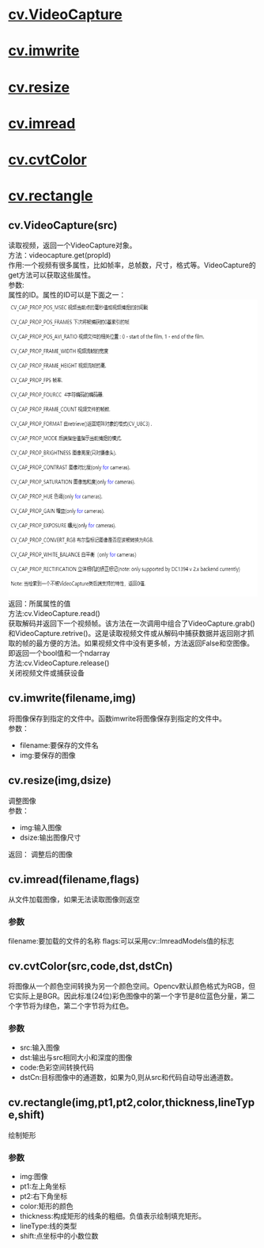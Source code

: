# [cv.VideoCapture](#videocapture)
# [cv.imwrite](#imwrite)
# [cv.resize](#resize)
# [cv.imread](#imread)
# [cv.cvtColor](#cvtColor)
# [cv.rectangle](#rectangle)
<div id="videocapture"></div>

## cv.VideoCapture(src)
读取视频，返回一个VideoCapture对象。<br>
方法：videocapture.get(propId)<br>
作用:一个视频有很多属性，比如帧率，总帧数，尺寸，格式等。VideoCapture的get方法可以获取这些属性。<br>
参数:<br>
属性的ID。属性的ID可以是下面之一：<br>
<img src="https://github.com/czwinner/AI_NOTES/blob/master/opencv/pictures/VideoCapture_get_ID%E5%B1%9E%E6%80%A7.png" width=600px height=600px><br>
返回：所属属性的值<br>
方法:cv.VideoCapture.read()<br>
获取解码并返回下一个视频帧。该方法在一次调用中组合了VideoCapture.grab()和VideoCapture.retrive()。这是读取视频文件或从解码中捕获数据并返回刚才抓取的帧的最方便的方法。如果视频文件中没有更多帧，方法返回False和空图像。即返回一个bool值和一个ndarray<br>
方法:cv.VideoCapture.release()<br>
关闭视频文件或捕获设备<br>
<div id="imwrite"></div>

## cv.imwrite(filename,img)
将图像保存到指定的文件中。函数imwrite将图像保存到指定的文件中。<br>
参数：<br>
* filename:要保存的文件名<br>
* img:要保存的图像<br>

<div id="resize"></div>

## cv.resize(img,dsize)
调整图像<br>
参数：<br>
* img:输入图像<br>
* dsize:输出图像尺寸<br>

返回：
调整后的图像

<div id="imread"></div>

## cv.imread(filename,flags)
从文件加载图像，如果无法读取图像则返空
### 参数
filename:要加载的文件的名称
flags:可以采用cv::ImreadModels值的标志

<div id="cvtColor"></div>

## cv.cvtColor(src,code,dst,dstCn)
将图像从一个颜色空间转换为另一个颜色空间。Opencv默认颜色格式为RGB，但它实际上是BGR。因此标准(24位)彩色图像中的第一个字节是8位蓝色分量，第二个字节将为绿色，第二个字节将为红色。
### 参数
* src:输入图像
* dst:输出与src相同大小和深度的图像
* code:色彩空间转换代码
* dstCn:目标图像中的通道数，如果为0,则从src和代码自动导出通道数。

<div id="rectangle"></div>

## cv.rectangle(img,pt1,pt2,color,thickness,lineType,shift)
绘制矩形
### 参数
* img:图像
* pt1:左上角坐标
* pt2:右下角坐标
* color:矩形的颜色
* thickness:构成矩形的线条的粗细。负值表示绘制填充矩形。
* lineType:线的类型
* shift:点坐标中的小数位数
